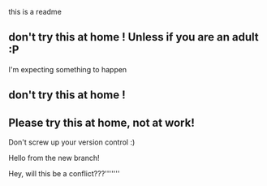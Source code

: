 this is a readme


## don't try this at home ! Unless if you are an adult :P

I'm expecting something to happen

## don't try this at home !
## Please try this at home, not at work!

Don't screw up your version control :)

Hello from the new branch!

Hey, will this be a conflict???'''''''

